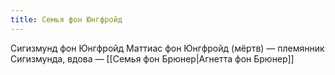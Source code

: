 ```yaml
---
title: Семья фон Юнгфройд
---
```

Сигизмунд фон Юнгфройд
Маттиас фон Юнгфройд (мёртв) — племянник Сигизмунда, вдова — [[Семья фон Брюнер|Агнетта фон Брюнер]]
